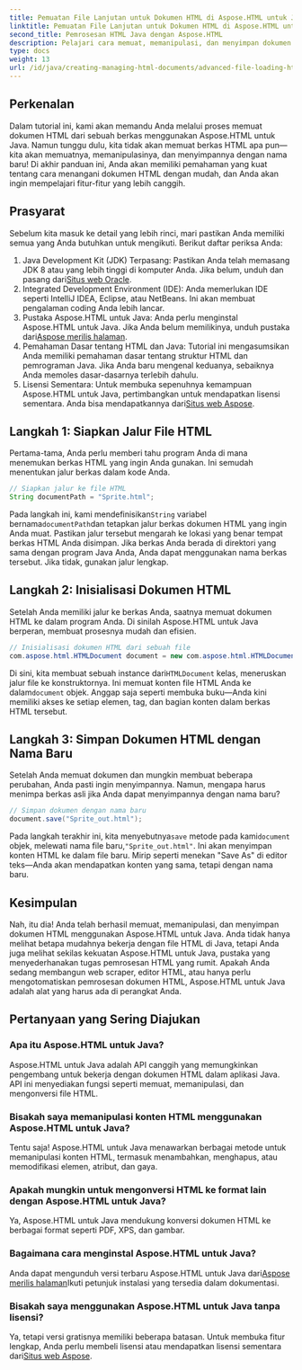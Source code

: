 ```yaml
---
title: Pemuatan File Lanjutan untuk Dokumen HTML di Aspose.HTML untuk Java
linktitle: Pemuatan File Lanjutan untuk Dokumen HTML di Aspose.HTML untuk Java
second_title: Pemrosesan HTML Java dengan Aspose.HTML
description: Pelajari cara memuat, memanipulasi, dan menyimpan dokumen HTML menggunakan Aspose.HTML untuk Java dalam panduan langkah demi langkah ini. Dapatkan pemrosesan HTML tingkat lanjut dalam proyek Java Anda.
type: docs
weight: 13
url: /id/java/creating-managing-html-documents/advanced-file-loading-html-documents/
---
```

## Perkenalan
Dalam tutorial ini, kami akan memandu Anda melalui proses memuat dokumen HTML dari sebuah berkas menggunakan Aspose.HTML untuk Java. Namun tunggu dulu, kita tidak akan memuat berkas HTML apa pun—kita akan memuatnya, memanipulasinya, dan menyimpannya dengan nama baru! Di akhir panduan ini, Anda akan memiliki pemahaman yang kuat tentang cara menangani dokumen HTML dengan mudah, dan Anda akan ingin mempelajari fitur-fitur yang lebih canggih.
## Prasyarat
Sebelum kita masuk ke detail yang lebih rinci, mari pastikan Anda memiliki semua yang Anda butuhkan untuk mengikuti. Berikut daftar periksa Anda:
1.  Java Development Kit (JDK) Terpasang: Pastikan Anda telah memasang JDK 8 atau yang lebih tinggi di komputer Anda. Jika belum, unduh dan pasang dari[Situs web Oracle](https://www.oracle.com/java/technologies/javase-downloads.html).
2. Integrated Development Environment (IDE): Anda memerlukan IDE seperti IntelliJ IDEA, Eclipse, atau NetBeans. Ini akan membuat pengalaman coding Anda lebih lancar.
3.  Pustaka Aspose.HTML untuk Java: Anda perlu menginstal Aspose.HTML untuk Java. Jika Anda belum memilikinya, unduh pustaka dari[Aspose merilis halaman](https://releases.aspose.com/html/java/).
4. Pemahaman Dasar tentang HTML dan Java: Tutorial ini mengasumsikan Anda memiliki pemahaman dasar tentang struktur HTML dan pemrograman Java. Jika Anda baru mengenal keduanya, sebaiknya Anda memoles dasar-dasarnya terlebih dahulu.
5.  Lisensi Sementara: Untuk membuka sepenuhnya kemampuan Aspose.HTML untuk Java, pertimbangkan untuk mendapatkan lisensi sementara. Anda bisa mendapatkannya dari[Situs web Aspose](https://purchase.aspose.com/temporary-license/).

## Langkah 1: Siapkan Jalur File HTML
Pertama-tama, Anda perlu memberi tahu program Anda di mana menemukan berkas HTML yang ingin Anda gunakan. Ini semudah menentukan jalur berkas dalam kode Anda.
```java
// Siapkan jalur ke file HTML
String documentPath = "Sprite.html";
```
 Pada langkah ini, kami mendefinisikan`String` variabel bernama`documentPath`dan tetapkan jalur berkas dokumen HTML yang ingin Anda muat. Pastikan jalur tersebut mengarah ke lokasi yang benar tempat berkas HTML Anda disimpan. Jika berkas Anda berada di direktori yang sama dengan program Java Anda, Anda dapat menggunakan nama berkas tersebut. Jika tidak, gunakan jalur lengkap.
## Langkah 2: Inisialisasi Dokumen HTML
Setelah Anda memiliki jalur ke berkas Anda, saatnya memuat dokumen HTML ke dalam program Anda. Di sinilah Aspose.HTML untuk Java berperan, membuat prosesnya mudah dan efisien.
```java
// Inisialisasi dokumen HTML dari sebuah file
com.aspose.html.HTMLDocument document = new com.aspose.html.HTMLDocument(documentPath);
```
 Di sini, kita membuat sebuah instance dari`HTMLDocument` kelas, meneruskan jalur file ke konstruktornya. Ini memuat konten file HTML Anda ke dalam`document` objek. Anggap saja seperti membuka buku—Anda kini memiliki akses ke setiap elemen, tag, dan bagian konten dalam berkas HTML tersebut.
## Langkah 3: Simpan Dokumen HTML dengan Nama Baru
Setelah Anda memuat dokumen dan mungkin membuat beberapa perubahan, Anda pasti ingin menyimpannya. Namun, mengapa harus menimpa berkas asli jika Anda dapat menyimpannya dengan nama baru?
```java
// Simpan dokumen dengan nama baru
document.save("Sprite_out.html");
```
 Pada langkah terakhir ini, kita menyebutnya`save` metode pada kami`document` objek, melewati nama file baru,`"Sprite_out.html"`. Ini akan menyimpan konten HTML ke dalam file baru. Mirip seperti menekan "Save As" di editor teks—Anda akan mendapatkan konten yang sama, tetapi dengan nama baru.
## Kesimpulan
Nah, itu dia! Anda telah berhasil memuat, memanipulasi, dan menyimpan dokumen HTML menggunakan Aspose.HTML untuk Java. Anda tidak hanya melihat betapa mudahnya bekerja dengan file HTML di Java, tetapi Anda juga melihat sekilas kekuatan Aspose.HTML untuk Java, pustaka yang menyederhanakan tugas pemrosesan HTML yang rumit.
Apakah Anda sedang membangun web scraper, editor HTML, atau hanya perlu mengotomatiskan pemrosesan dokumen HTML, Aspose.HTML untuk Java adalah alat yang harus ada di perangkat Anda.
## Pertanyaan yang Sering Diajukan
### Apa itu Aspose.HTML untuk Java?
Aspose.HTML untuk Java adalah API canggih yang memungkinkan pengembang untuk bekerja dengan dokumen HTML dalam aplikasi Java. API ini menyediakan fungsi seperti memuat, memanipulasi, dan mengonversi file HTML.
### Bisakah saya memanipulasi konten HTML menggunakan Aspose.HTML untuk Java?
Tentu saja! Aspose.HTML untuk Java menawarkan berbagai metode untuk memanipulasi konten HTML, termasuk menambahkan, menghapus, atau memodifikasi elemen, atribut, dan gaya.
### Apakah mungkin untuk mengonversi HTML ke format lain dengan Aspose.HTML untuk Java?
Ya, Aspose.HTML untuk Java mendukung konversi dokumen HTML ke berbagai format seperti PDF, XPS, dan gambar.
### Bagaimana cara menginstal Aspose.HTML untuk Java?
 Anda dapat mengunduh versi terbaru Aspose.HTML untuk Java dari[Aspose merilis halaman](https://releases.aspose.com/html/java/)Ikuti petunjuk instalasi yang tersedia dalam dokumentasi.
### Bisakah saya menggunakan Aspose.HTML untuk Java tanpa lisensi?
 Ya, tetapi versi gratisnya memiliki beberapa batasan. Untuk membuka fitur lengkap, Anda perlu membeli lisensi atau mendapatkan lisensi sementara dari[Situs web Aspose](https://purchase.aspose.com/temporary-license/).